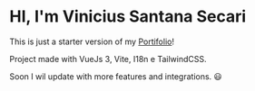# HI, I'm Vinicius Santana Secari

This is just a starter version of my <a href="https://portifolio-seven-rosy.vercel.app">Portifolio</a>!

Project made with VueJs 3, Vite, I18n e TailwindCSS.

Soon I wil update with more features and integrations. 😃
